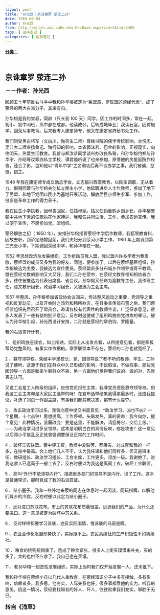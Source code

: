 ```yaml
---
layout: post
title: "孙光西：京诛章罗 荥连二孙"
date: 1989-06-04
author: 孙光西
from: http://mjlsh.usc.cuhk.edu.hk/Book.aspx?cid=4&tid=2409
tags: [ 这样走过 ]
categories: [ 这样走过 ]
---
```


<div style="margin: 15px 10px 10px 0px;">
 <div>
  <span id="ctl00_ContentPlaceHolder1_chapter1_SubjectLabel" style="font-weight:bold;text-decoration:underline;">
   分类：
  </span>
 </div>
 <!--[if gte mso 9]><xml>
 <o:OfficeDocumentSettings>
  <o:AllowPNG/>
 </o:OfficeDocumentSettings>
</xml><![endif]-->
 <!--[if gte mso 9]><xml>
 <w:WordDocument>
  <w:View>Normal</w:View>
  <w:Zoom>0</w:Zoom>
  <w:TrackMoves/>
  <w:TrackFormatting/>
  <w:PunctuationKerning/>
  <w:ValidateAgainstSchemas/>
  <w:SaveIfXMLInvalid>false</w:SaveIfXMLInvalid>
  <w:IgnoreMixedContent>false</w:IgnoreMixedContent>
  <w:AlwaysShowPlaceholderText>false</w:AlwaysShowPlaceholderText>
  <w:DoNotPromoteQF/>
  <w:LidThemeOther>EN-US</w:LidThemeOther>
  <w:LidThemeAsian>JA</w:LidThemeAsian>
  <w:LidThemeComplexScript>X-NONE</w:LidThemeComplexScript>
  <w:Compatibility>
   <w:BreakWrappedTables/>
   <w:SnapToGridInCell/>
   <w:WrapTextWithPunct/>
   <w:UseAsianBreakRules/>
   <w:DontGrowAutofit/>
   <w:SplitPgBreakAndParaMark/>
   <w:EnableOpenTypeKerning/>
   <w:DontFlipMirrorIndents/>
   <w:OverrideTableStyleHps/>
   <w:UseFELayout/>
  </w:Compatibility>
  <m:mathPr>
   <m:mathFont m:val="Cambria Math"/>
   <m:brkBin m:val="before"/>
   <m:brkBinSub m:val="&#45;-"/>
   <m:smallFrac m:val="off"/>
   <m:dispDef/>
   <m:lMargin m:val="0"/>
   <m:rMargin m:val="0"/>
   <m:defJc m:val="centerGroup"/>
   <m:wrapIndent m:val="1440"/>
   <m:intLim m:val="subSup"/>
   <m:naryLim m:val="undOvr"/>
  </m:mathPr></w:WordDocument>
</xml><![endif]-->
 <!--[if gte mso 9]><xml>
 <w:LatentStyles DefLockedState="false" DefUnhideWhenUsed="true"
  DefSemiHidden="true" DefQFormat="false" DefPriority="99"
  LatentStyleCount="276">
  <w:LsdException Locked="false" Priority="0" SemiHidden="false"
   UnhideWhenUsed="false" QFormat="true" Name="Normal"/>
  <w:LsdException Locked="false" Priority="9" SemiHidden="false"
   UnhideWhenUsed="false" QFormat="true" Name="heading 1"/>
  <w:LsdException Locked="false" Priority="9" QFormat="true" Name="heading 2"/>
  <w:LsdException Locked="false" Priority="9" QFormat="true" Name="heading 3"/>
  <w:LsdException Locked="false" Priority="9" QFormat="true" Name="heading 4"/>
  <w:LsdException Locked="false" Priority="9" QFormat="true" Name="heading 5"/>
  <w:LsdException Locked="false" Priority="9" QFormat="true" Name="heading 6"/>
  <w:LsdException Locked="false" Priority="9" QFormat="true" Name="heading 7"/>
  <w:LsdException Locked="false" Priority="9" QFormat="true" Name="heading 8"/>
  <w:LsdException Locked="false" Priority="9" QFormat="true" Name="heading 9"/>
  <w:LsdException Locked="false" Priority="39" Name="toc 1"/>
  <w:LsdException Locked="false" Priority="39" Name="toc 2"/>
  <w:LsdException Locked="false" Priority="39" Name="toc 3"/>
  <w:LsdException Locked="false" Priority="39" Name="toc 4"/>
  <w:LsdException Locked="false" Priority="39" Name="toc 5"/>
  <w:LsdException Locked="false" Priority="39" Name="toc 6"/>
  <w:LsdException Locked="false" Priority="39" Name="toc 7"/>
  <w:LsdException Locked="false" Priority="39" Name="toc 8"/>
  <w:LsdException Locked="false" Priority="39" Name="toc 9"/>
  <w:LsdException Locked="false" Priority="35" QFormat="true" Name="caption"/>
  <w:LsdException Locked="false" Priority="10" SemiHidden="false"
   UnhideWhenUsed="false" QFormat="true" Name="Title"/>
  <w:LsdException Locked="false" Priority="0" Name="Default Paragraph Font"/>
  <w:LsdException Locked="false" Priority="11" SemiHidden="false"
   UnhideWhenUsed="false" QFormat="true" Name="Subtitle"/>
  <w:LsdException Locked="false" Priority="22" SemiHidden="false"
   UnhideWhenUsed="false" QFormat="true" Name="Strong"/>
  <w:LsdException Locked="false" Priority="20" SemiHidden="false"
   UnhideWhenUsed="false" QFormat="true" Name="Emphasis"/>
  <w:LsdException Locked="false" Priority="59" SemiHidden="false"
   UnhideWhenUsed="false" Name="Table Grid"/>
  <w:LsdException Locked="false" UnhideWhenUsed="false" Name="Placeholder Text"/>
  <w:LsdException Locked="false" Priority="1" SemiHidden="false"
   UnhideWhenUsed="false" QFormat="true" Name="No Spacing"/>
  <w:LsdException Locked="false" Priority="60" SemiHidden="false"
   UnhideWhenUsed="false" Name="Light Shading"/>
  <w:LsdException Locked="false" Priority="61" SemiHidden="false"
   UnhideWhenUsed="false" Name="Light List"/>
  <w:LsdException Locked="false" Priority="62" SemiHidden="false"
   UnhideWhenUsed="false" Name="Light Grid"/>
  <w:LsdException Locked="false" Priority="63" SemiHidden="false"
   UnhideWhenUsed="false" Name="Medium Shading 1"/>
  <w:LsdException Locked="false" Priority="64" SemiHidden="false"
   UnhideWhenUsed="false" Name="Medium Shading 2"/>
  <w:LsdException Locked="false" Priority="65" SemiHidden="false"
   UnhideWhenUsed="false" Name="Medium List 1"/>
  <w:LsdException Locked="false" Priority="66" SemiHidden="false"
   UnhideWhenUsed="false" Name="Medium List 2"/>
  <w:LsdException Locked="false" Priority="67" SemiHidden="false"
   UnhideWhenUsed="false" Name="Medium Grid 1"/>
  <w:LsdException Locked="false" Priority="68" SemiHidden="false"
   UnhideWhenUsed="false" Name="Medium Grid 2"/>
  <w:LsdException Locked="false" Priority="69" SemiHidden="false"
   UnhideWhenUsed="false" Name="Medium Grid 3"/>
  <w:LsdException Locked="false" Priority="70" SemiHidden="false"
   UnhideWhenUsed="false" Name="Dark List"/>
  <w:LsdException Locked="false" Priority="71" SemiHidden="false"
   UnhideWhenUsed="false" Name="Colorful Shading"/>
  <w:LsdException Locked="false" Priority="72" SemiHidden="false"
   UnhideWhenUsed="false" Name="Colorful List"/>
  <w:LsdException Locked="false" Priority="73" SemiHidden="false"
   UnhideWhenUsed="false" Name="Colorful Grid"/>
  <w:LsdException Locked="false" Priority="60" SemiHidden="false"
   UnhideWhenUsed="false" Name="Light Shading Accent 1"/>
  <w:LsdException Locked="false" Priority="61" SemiHidden="false"
   UnhideWhenUsed="false" Name="Light List Accent 1"/>
  <w:LsdException Locked="false" Priority="62" SemiHidden="false"
   UnhideWhenUsed="false" Name="Light Grid Accent 1"/>
  <w:LsdException Locked="false" Priority="63" SemiHidden="false"
   UnhideWhenUsed="false" Name="Medium Shading 1 Accent 1"/>
  <w:LsdException Locked="false" Priority="64" SemiHidden="false"
   UnhideWhenUsed="false" Name="Medium Shading 2 Accent 1"/>
  <w:LsdException Locked="false" Priority="65" SemiHidden="false"
   UnhideWhenUsed="false" Name="Medium List 1 Accent 1"/>
  <w:LsdException Locked="false" UnhideWhenUsed="false" Name="Revision"/>
  <w:LsdException Locked="false" Priority="34" SemiHidden="false"
   UnhideWhenUsed="false" QFormat="true" Name="List Paragraph"/>
  <w:LsdException Locked="false" Priority="29" SemiHidden="false"
   UnhideWhenUsed="false" QFormat="true" Name="Quote"/>
  <w:LsdException Locked="false" Priority="30" SemiHidden="false"
   UnhideWhenUsed="false" QFormat="true" Name="Intense Quote"/>
  <w:LsdException Locked="false" Priority="66" SemiHidden="false"
   UnhideWhenUsed="false" Name="Medium List 2 Accent 1"/>
  <w:LsdException Locked="false" Priority="67" SemiHidden="false"
   UnhideWhenUsed="false" Name="Medium Grid 1 Accent 1"/>
  <w:LsdException Locked="false" Priority="68" SemiHidden="false"
   UnhideWhenUsed="false" Name="Medium Grid 2 Accent 1"/>
  <w:LsdException Locked="false" Priority="69" SemiHidden="false"
   UnhideWhenUsed="false" Name="Medium Grid 3 Accent 1"/>
  <w:LsdException Locked="false" Priority="70" SemiHidden="false"
   UnhideWhenUsed="false" Name="Dark List Accent 1"/>
  <w:LsdException Locked="false" Priority="71" SemiHidden="false"
   UnhideWhenUsed="false" Name="Colorful Shading Accent 1"/>
  <w:LsdException Locked="false" Priority="72" SemiHidden="false"
   UnhideWhenUsed="false" Name="Colorful List Accent 1"/>
  <w:LsdException Locked="false" Priority="73" SemiHidden="false"
   UnhideWhenUsed="false" Name="Colorful Grid Accent 1"/>
  <w:LsdException Locked="false" Priority="60" SemiHidden="false"
   UnhideWhenUsed="false" Name="Light Shading Accent 2"/>
  <w:LsdException Locked="false" Priority="61" SemiHidden="false"
   UnhideWhenUsed="false" Name="Light List Accent 2"/>
  <w:LsdException Locked="false" Priority="62" SemiHidden="false"
   UnhideWhenUsed="false" Name="Light Grid Accent 2"/>
  <w:LsdException Locked="false" Priority="63" SemiHidden="false"
   UnhideWhenUsed="false" Name="Medium Shading 1 Accent 2"/>
  <w:LsdException Locked="false" Priority="64" SemiHidden="false"
   UnhideWhenUsed="false" Name="Medium Shading 2 Accent 2"/>
  <w:LsdException Locked="false" Priority="65" SemiHidden="false"
   UnhideWhenUsed="false" Name="Medium List 1 Accent 2"/>
  <w:LsdException Locked="false" Priority="66" SemiHidden="false"
   UnhideWhenUsed="false" Name="Medium List 2 Accent 2"/>
  <w:LsdException Locked="false" Priority="67" SemiHidden="false"
   UnhideWhenUsed="false" Name="Medium Grid 1 Accent 2"/>
  <w:LsdException Locked="false" Priority="68" SemiHidden="false"
   UnhideWhenUsed="false" Name="Medium Grid 2 Accent 2"/>
  <w:LsdException Locked="false" Priority="69" SemiHidden="false"
   UnhideWhenUsed="false" Name="Medium Grid 3 Accent 2"/>
  <w:LsdException Locked="false" Priority="70" SemiHidden="false"
   UnhideWhenUsed="false" Name="Dark List Accent 2"/>
  <w:LsdException Locked="false" Priority="71" SemiHidden="false"
   UnhideWhenUsed="false" Name="Colorful Shading Accent 2"/>
  <w:LsdException Locked="false" Priority="72" SemiHidden="false"
   UnhideWhenUsed="false" Name="Colorful List Accent 2"/>
  <w:LsdException Locked="false" Priority="73" SemiHidden="false"
   UnhideWhenUsed="false" Name="Colorful Grid Accent 2"/>
  <w:LsdException Locked="false" Priority="60" SemiHidden="false"
   UnhideWhenUsed="false" Name="Light Shading Accent 3"/>
  <w:LsdException Locked="false" Priority="61" SemiHidden="false"
   UnhideWhenUsed="false" Name="Light List Accent 3"/>
  <w:LsdException Locked="false" Priority="62" SemiHidden="false"
   UnhideWhenUsed="false" Name="Light Grid Accent 3"/>
  <w:LsdException Locked="false" Priority="63" SemiHidden="false"
   UnhideWhenUsed="false" Name="Medium Shading 1 Accent 3"/>
  <w:LsdException Locked="false" Priority="64" SemiHidden="false"
   UnhideWhenUsed="false" Name="Medium Shading 2 Accent 3"/>
  <w:LsdException Locked="false" Priority="65" SemiHidden="false"
   UnhideWhenUsed="false" Name="Medium List 1 Accent 3"/>
  <w:LsdException Locked="false" Priority="66" SemiHidden="false"
   UnhideWhenUsed="false" Name="Medium List 2 Accent 3"/>
  <w:LsdException Locked="false" Priority="67" SemiHidden="false"
   UnhideWhenUsed="false" Name="Medium Grid 1 Accent 3"/>
  <w:LsdException Locked="false" Priority="68" SemiHidden="false"
   UnhideWhenUsed="false" Name="Medium Grid 2 Accent 3"/>
  <w:LsdException Locked="false" Priority="69" SemiHidden="false"
   UnhideWhenUsed="false" Name="Medium Grid 3 Accent 3"/>
  <w:LsdException Locked="false" Priority="70" SemiHidden="false"
   UnhideWhenUsed="false" Name="Dark List Accent 3"/>
  <w:LsdException Locked="false" Priority="71" SemiHidden="false"
   UnhideWhenUsed="false" Name="Colorful Shading Accent 3"/>
  <w:LsdException Locked="false" Priority="72" SemiHidden="false"
   UnhideWhenUsed="false" Name="Colorful List Accent 3"/>
  <w:LsdException Locked="false" Priority="73" SemiHidden="false"
   UnhideWhenUsed="false" Name="Colorful Grid Accent 3"/>
  <w:LsdException Locked="false" Priority="60" SemiHidden="false"
   UnhideWhenUsed="false" Name="Light Shading Accent 4"/>
  <w:LsdException Locked="false" Priority="61" SemiHidden="false"
   UnhideWhenUsed="false" Name="Light List Accent 4"/>
  <w:LsdException Locked="false" Priority="62" SemiHidden="false"
   UnhideWhenUsed="false" Name="Light Grid Accent 4"/>
  <w:LsdException Locked="false" Priority="63" SemiHidden="false"
   UnhideWhenUsed="false" Name="Medium Shading 1 Accent 4"/>
  <w:LsdException Locked="false" Priority="64" SemiHidden="false"
   UnhideWhenUsed="false" Name="Medium Shading 2 Accent 4"/>
  <w:LsdException Locked="false" Priority="65" SemiHidden="false"
   UnhideWhenUsed="false" Name="Medium List 1 Accent 4"/>
  <w:LsdException Locked="false" Priority="66" SemiHidden="false"
   UnhideWhenUsed="false" Name="Medium List 2 Accent 4"/>
  <w:LsdException Locked="false" Priority="67" SemiHidden="false"
   UnhideWhenUsed="false" Name="Medium Grid 1 Accent 4"/>
  <w:LsdException Locked="false" Priority="68" SemiHidden="false"
   UnhideWhenUsed="false" Name="Medium Grid 2 Accent 4"/>
  <w:LsdException Locked="false" Priority="69" SemiHidden="false"
   UnhideWhenUsed="false" Name="Medium Grid 3 Accent 4"/>
  <w:LsdException Locked="false" Priority="70" SemiHidden="false"
   UnhideWhenUsed="false" Name="Dark List Accent 4"/>
  <w:LsdException Locked="false" Priority="71" SemiHidden="false"
   UnhideWhenUsed="false" Name="Colorful Shading Accent 4"/>
  <w:LsdException Locked="false" Priority="72" SemiHidden="false"
   UnhideWhenUsed="false" Name="Colorful List Accent 4"/>
  <w:LsdException Locked="false" Priority="73" SemiHidden="false"
   UnhideWhenUsed="false" Name="Colorful Grid Accent 4"/>
  <w:LsdException Locked="false" Priority="60" SemiHidden="false"
   UnhideWhenUsed="false" Name="Light Shading Accent 5"/>
  <w:LsdException Locked="false" Priority="61" SemiHidden="false"
   UnhideWhenUsed="false" Name="Light List Accent 5"/>
  <w:LsdException Locked="false" Priority="62" SemiHidden="false"
   UnhideWhenUsed="false" Name="Light Grid Accent 5"/>
  <w:LsdException Locked="false" Priority="63" SemiHidden="false"
   UnhideWhenUsed="false" Name="Medium Shading 1 Accent 5"/>
  <w:LsdException Locked="false" Priority="64" SemiHidden="false"
   UnhideWhenUsed="false" Name="Medium Shading 2 Accent 5"/>
  <w:LsdException Locked="false" Priority="65" SemiHidden="false"
   UnhideWhenUsed="false" Name="Medium List 1 Accent 5"/>
  <w:LsdException Locked="false" Priority="66" SemiHidden="false"
   UnhideWhenUsed="false" Name="Medium List 2 Accent 5"/>
  <w:LsdException Locked="false" Priority="67" SemiHidden="false"
   UnhideWhenUsed="false" Name="Medium Grid 1 Accent 5"/>
  <w:LsdException Locked="false" Priority="68" SemiHidden="false"
   UnhideWhenUsed="false" Name="Medium Grid 2 Accent 5"/>
  <w:LsdException Locked="false" Priority="69" SemiHidden="false"
   UnhideWhenUsed="false" Name="Medium Grid 3 Accent 5"/>
  <w:LsdException Locked="false" Priority="70" SemiHidden="false"
   UnhideWhenUsed="false" Name="Dark List Accent 5"/>
  <w:LsdException Locked="false" Priority="71" SemiHidden="false"
   UnhideWhenUsed="false" Name="Colorful Shading Accent 5"/>
  <w:LsdException Locked="false" Priority="72" SemiHidden="false"
   UnhideWhenUsed="false" Name="Colorful List Accent 5"/>
  <w:LsdException Locked="false" Priority="73" SemiHidden="false"
   UnhideWhenUsed="false" Name="Colorful Grid Accent 5"/>
  <w:LsdException Locked="false" Priority="60" SemiHidden="false"
   UnhideWhenUsed="false" Name="Light Shading Accent 6"/>
  <w:LsdException Locked="false" Priority="61" SemiHidden="false"
   UnhideWhenUsed="false" Name="Light List Accent 6"/>
  <w:LsdException Locked="false" Priority="62" SemiHidden="false"
   UnhideWhenUsed="false" Name="Light Grid Accent 6"/>
  <w:LsdException Locked="false" Priority="63" SemiHidden="false"
   UnhideWhenUsed="false" Name="Medium Shading 1 Accent 6"/>
  <w:LsdException Locked="false" Priority="64" SemiHidden="false"
   UnhideWhenUsed="false" Name="Medium Shading 2 Accent 6"/>
  <w:LsdException Locked="false" Priority="65" SemiHidden="false"
   UnhideWhenUsed="false" Name="Medium List 1 Accent 6"/>
  <w:LsdException Locked="false" Priority="66" SemiHidden="false"
   UnhideWhenUsed="false" Name="Medium List 2 Accent 6"/>
  <w:LsdException Locked="false" Priority="67" SemiHidden="false"
   UnhideWhenUsed="false" Name="Medium Grid 1 Accent 6"/>
  <w:LsdException Locked="false" Priority="68" SemiHidden="false"
   UnhideWhenUsed="false" Name="Medium Grid 2 Accent 6"/>
  <w:LsdException Locked="false" Priority="69" SemiHidden="false"
   UnhideWhenUsed="false" Name="Medium Grid 3 Accent 6"/>
  <w:LsdException Locked="false" Priority="70" SemiHidden="false"
   UnhideWhenUsed="false" Name="Dark List Accent 6"/>
  <w:LsdException Locked="false" Priority="71" SemiHidden="false"
   UnhideWhenUsed="false" Name="Colorful Shading Accent 6"/>
  <w:LsdException Locked="false" Priority="72" SemiHidden="false"
   UnhideWhenUsed="false" Name="Colorful List Accent 6"/>
  <w:LsdException Locked="false" Priority="73" SemiHidden="false"
   UnhideWhenUsed="false" Name="Colorful Grid Accent 6"/>
  <w:LsdException Locked="false" Priority="19" SemiHidden="false"
   UnhideWhenUsed="false" QFormat="true" Name="Subtle Emphasis"/>
  <w:LsdException Locked="false" Priority="21" SemiHidden="false"
   UnhideWhenUsed="false" QFormat="true" Name="Intense Emphasis"/>
  <w:LsdException Locked="false" Priority="31" SemiHidden="false"
   UnhideWhenUsed="false" QFormat="true" Name="Subtle Reference"/>
  <w:LsdException Locked="false" Priority="32" SemiHidden="false"
   UnhideWhenUsed="false" QFormat="true" Name="Intense Reference"/>
  <w:LsdException Locked="false" Priority="33" SemiHidden="false"
   UnhideWhenUsed="false" QFormat="true" Name="Book Title"/>
  <w:LsdException Locked="false" Priority="37" Name="Bibliography"/>
  <w:LsdException Locked="false" Priority="39" QFormat="true" Name="TOC Heading"/>
 </w:LatentStyles>
</xml><![endif]-->
 <!--[if gte mso 10]>
<style>
 /* Style Definitions */
table.MsoNormalTable
	{mso-style-name:"Table Normal";
	mso-tstyle-rowband-size:0;
	mso-tstyle-colband-size:0;
	mso-style-noshow:yes;
	mso-style-priority:99;
	mso-style-parent:"";
	mso-padding-alt:0in 5.4pt 0in 5.4pt;
	mso-para-margin:0in;
	mso-para-margin-bottom:.0001pt;
	mso-pagination:widow-orphan;
	font-size:10.0pt;
	font-family:"Times New Roman";}
</style>
<![endif]-->
 <!--StartFragment-->
 <p class="MsoNormal">
  <b>
   <font size="5">
    <span lang="ZH-CN" style='font-family:宋体;mso-ascii-font-family:
"Times New Roman"'>
     <br/>
    </span>
   </font>
  </b>
 </p>
 <p class="MsoNormal">
  <b>
   <font size="5">
    <span lang="ZH-CN" style='font-family:宋体;mso-ascii-font-family:
"Times New Roman"'>
     京诛章罗
    </span>
    <span lang="ZH-CN">
    </span>
    <span lang="ZH-CN" style='font-family:宋体;mso-ascii-font-family:"Times New Roman"'>
     荥连二孙
    </span>
   </font>
   <o:p>
   </o:p>
  </b>
 </p>
 <p class="MsoNormal">
  <span lang="ZH-CN" style='font-family:宋体;mso-ascii-font-family:
"Times New Roman"'>
   <b>
    <font size="4">
     －－作者：孙光西
    </font>
   </b>
  </span>
  <o:p>
  </o:p>
 </p>
 <p class="MsoNormal">
  <o:p>
  </o:p>
 </p>
 <p class="MsoNormal">
  <span lang="ZH-CN" style='font-family:宋体;mso-ascii-font-family:
"Times New Roman"'>
   回顾五十年前反右斗争中我和孙华榕被定为“民盟章、罗联盟的荥经代表”，成了荥经的两大右派分子，其来有自。
  </span>
  <o:p>
  </o:p>
 </p>
 <p class="MsoNormal">
  <span lang="ZH-CN" style='font-family:宋体;mso-ascii-font-family:
"Times New Roman"'>
   孙华榕是我的堂叔，同龄（只长我
  </span>
  100
  <span lang="ZH-CN" style='font-family:
宋体;mso-ascii-font-family:"Times New Roman"'>
   天）同学。因工作的时间多，常在一起。初小、初中同班，高中都在成都。他读成公，后转成城毕业；我读石室，因贫辍学，回荥从事教肓。后来我考入康定师专，他又在康定省府秘书处工作。
  </span>
  <o:p>
  </o:p>
 </p>
 <p class="MsoNormal">
  <span lang="ZH-CN" style='font-family:宋体;mso-ascii-font-family:
"Times New Roman"'>
   我们同受黑白将军（文白川、陶亮生二师）尊经书院的儒学传统影响，兰悦忠、吴江大二师宣扬鲁迅、陶行知的影响，本省郭沫若、巴金的影响，正视现实，向往明天，热爱生活教育。我曾与郑汝恭同学谈兴办改良私塾，和孙华榕约郑与孙华宇、孙昭等议筹办私立学校，谭君锄听说了也来参加，原借他的房屋庭院作校舍，还合了影，岂知他以“青年中学”之名邀功后再不谈办学之事，我们被骗，忿极，避之。
  </span>
  <o:p>
  </o:p>
 </p>
 <p class="MsoNormal">
  1948
  <span lang="ZH-CN" style='font-family:宋体;mso-ascii-font-family:
"Times New Roman"'>
   年我在康定师专成立励志学会，立志振兴西康教育，以民生调蔽，无从着力。假期回荥与孙华榕共创私立民生小学，他延聘进步人士作教师，参加了地下了民盟，和地下党团以民小为基地开展活动。解放后民小师生参军、参加工作，很多是革命工作的得力骨干。
  </span>
  <o:p>
  </o:p>
 </p>
 <p class="MsoNormal">
  <span lang="ZH-CN" style='font-family:宋体;mso-ascii-font-family:
"Times New Roman"'>
   我在民生小学执教，因母丧回家，住姑母家。姑父任伪鹿鹤乡副乡长，孙华榕安顿中共地下党的任康执在他家掩护，我和任共同生活、工作，参加农运宣传。我以便于宣传，不愿参加党、盟组织。
  </span>
  <o:p>
  </o:p>
 </p>
 <p class="MsoNormal">
  <span lang="ZH-CN" style='font-family:宋体;mso-ascii-font-family:
"Times New Roman"'>
   荥经解放之初（
  </span>
  1950
  <span lang="ZH-CN" style='font-family:宋体;
mso-ascii-font-family:"Times New Roman"'>
   年），安排孙华榕接管荥经中学后作教师，我接管教育科，因故去职，到泸定结婚回荥，我们夫妇分到荥河小学工作，
  </span>
  1951
  <span lang="ZH-CN" style='font-family:宋体;mso-ascii-font-family:"Times New Roman"'>
   年上期调到第三完全小学，下期调回荥经中学，和孙华榕在一起。
  </span>
  <o:p>
  </o:p>
 </p>
 <p class="MsoNormal">
  1952
  <span lang="ZH-CN" style='font-family:宋体;mso-ascii-font-family:
"Times New Roman"'>
   年思想改造后发展组织，工作组动员我入盟，我以盟内许多学者为我崇敬，荥经盟的成员又多为我的好友、同道，便参加了。以后在荥经基层组织，孙华榕被选为主委，我被选为宣传委员。荥经盟员多分布城乡作领导或骨干教师，盟在荥经文教的影响又大又好，我们二孙在荥中，在荥经文教界相知相信者亦多，往往被推选为代表出席县、省会议。孙华榕又任命为副教导主任，我作班主任，语文教研组长，政治学习组长，又被选为工会主席。
  </span>
  <o:p>
  </o:p>
 </p>
 <p class="MsoNormal">
  1957
  <span lang="ZH-CN" style='font-family:宋体;mso-ascii-font-family:
"Times New Roman"'>
   年整风，孙华榕参加省政协会议回来，传达整风运动之重要，党领导之重视和反复动员，以及开会时之热烈和畅所欲言。在县委宣传部布置之后，我们荥经盟组织先后召开了盟员会，邀请各校有代表性的教师坐谈，广泛征求意见，很多人发表了一些有益的批评意见，反右时这便成了组织鸣放向党进攻的罪证。被认为孙华榕引起，孙光西设计安排，二孙就是荥经的章伯钧、罗隆基。
  </span>
  <o:p>
  </o:p>
 </p>
 <p class="MsoNormal">
  <span lang="ZH-CN" style='font-family:宋体;mso-ascii-font-family:
"Times New Roman"'>
   我的右派言行计有：
  </span>
  <o:p>
  </o:p>
 </p>
 <p class="MsoNormal">
  1
  <span lang="ZH-CN" style='font-family:宋体;mso-ascii-font-family:
"Times New Roman"'>
   、组织鸣放座谈会，如上所述。实际上从出发点看，从所提意见看，都是积极帮助党整风的，有事实作依据的。章罗联盟本不存在，荥经的二孙也就冤枉了。
  </span>
  <o:p>
  </o:p>
 </p>
 <p class="MsoNormal">
  2
  <span lang="ZH-CN" style='font-family:宋体;mso-ascii-font-family:
"Times New Roman"'>
   、篡夺领导权。荥经中学里校长、党、团领导说了都不听的教师、学生，二孙说了便听。这源于我们在群众中久已形成的影响，不说假话，不做假事，那些党团领导一方面是新来乍到群众不熟，另一方面他们觉得我们说的、做的对，先就表态认可。
  </span>
  <o:p>
  </o:p>
 </p>
 <p class="MsoNormal">
  <span lang="ZH-CN" style='font-family:宋体;mso-ascii-font-family:
"Times New Roman"'>
   又说工会是工人阶级的组织，应由党员担任主席，我非党员便是篡夺领导权。但我这工会主席却是大家民主选举的呀！在宣布选举结果我得票最多时，还由我提议，补选了刘良一作副主席，有事我们都共商决定，那有什么篡夺。
  </span>
  <o:p>
  </o:p>
 </p>
 <p class="MsoNormal">
  3
  <span lang="ZH-CN" style='font-family:宋体;mso-ascii-font-family:
"Times New Roman"'>
   、攻击政治学习过多。我曾向荥中提交书面意见：“政治学习，凶也不凶？一个星期，十七点钟！思想提高，工作停顿。头脑发热，真的要命！我今向你，提个意见：此种情况，亟需改变！要是这里，不能解决，请您将它，交给上级。”――为政治学习过多呈领导。这本是明明白白的真情反映，哪是攻击？这一意见以后邓小平拨乱反正就曾强调要保证正常的工作时间。
  </span>
  <o:p>
  </o:p>
 </p>
 <p class="MsoNormal">
  4
  <span lang="ZH-CN" style='font-family:宋体;mso-ascii-font-family:
"Times New Roman"'>
   、破坏工农联盟。荥中评工资，教师中夏联芳、罗廉夫、刘成厚和我的一样多，在校中最高。会上他们几人不干，认为我任课和他们同样多，但又是班主任、教研组长、政治学习组长、工会主席，工作更多，须加一级。我谢绝了。说我这收入已远高于一般工农了。反右时便以为我这是离间工农，破坏工农联盟。
  </span>
  <o:p>
  </o:p>
 </p>
 <p class="MsoNormal">
  5
  <span lang="ZH-CN" style='font-family:宋体;mso-ascii-font-family:
"Times New Roman"'>
   、高叫“外行不能领导内行”。指摘很多部门的领导不是内行，误了工作。这本是普通常识，那时竟成了我的右派罪证。
  </span>
  <o:p>
  </o:p>
 </p>
 <p class="MsoNormal">
  6
  <span lang="ZH-CN" style='font-family:宋体;mso-ascii-font-family:
"Times New Roman"'>
   、结小圈子。我和一些外地来荥的同志在休息时一起闲谈，同玩棋牌，以解他们异乡的冷寂，反右时便以此定为结小圈子。
  </span>
  <o:p>
  </o:p>
 </p>
 <p class="MsoNormal">
  7
  <span lang="ZH-CN" style='font-family:宋体;mso-ascii-font-family:
"Times New Roman"'>
   、反对进口苏联花布。市上的苏联花布质量很差，远逊我们的产品，为什么还要进口。这一意见被定为破坏中苏关系。
  </span>
  <o:p>
  </o:p>
 </p>
 <p class="MsoNormal">
  8
  <span lang="ZH-CN" style='font-family:宋体;mso-ascii-font-family:
"Times New Roman"'>
   、反对样样都要学习苏联，违反实际国情，惟苏联的马首是瞻。
  </span>
  <o:p>
  </o:p>
 </p>
 <p class="MsoNormal">
  9
  <span lang="ZH-CN" style='font-family:宋体;mso-ascii-font-family:
"Times New Roman"'>
   、农业合作化发展形势快了，实际跟不上。农民高级社的生产积极性不如初级社。
  </span>
  <o:p>
  </o:p>
 </p>
 <p class="MsoNormal">
  10
  <span lang="ZH-CN" style='font-family:宋体;mso-ascii-font-family:
"Times New Roman"'>
   、粮食的统购统销重了，造成了粮食紧张，很多人上街买馍馍来补充，买的多了，卖的也供不应求了。我自己也在买馍。
  </span>
  <o:p>
  </o:p>
 </p>
 <p class="MsoNormal">
  11
  <span lang="ZH-CN" style='font-family:宋体;mso-ascii-font-family:
"Times New Roman"'>
   、和孙华榕一起恶性发展组织。实际上当时我们仅开始发展一人，还未批下。
  </span>
  <o:p>
  </o:p>
 </p>
 <p class="MsoNormal">
  <span lang="ZH-CN" style='font-family:宋体;mso-ascii-font-family:
"Times New Roman"'>
   我和孙华榕在荥经小县以几代人重教育，在荥经知识分子中多有接触，多有影响，信赖者多。我多思，他务实，人际关系也好，很多事都靠他的实力，听我的意见。因这一情况，荥经要找知名的好人、坏人，往往就拿我们充实，聊胜于无已。
  </span>
  <o:p>
  </o:p>
 </p>
 <p class="MsoNormal">
  <span lang="ZH-CN" style='font-family:宋体;mso-ascii-font-family:
"Times New Roman"'>
   <b>
    <font size="4">
     转自《浅草》
    </font>
   </b>
  </span>
 </p>
 <!--EndFragment-->
</div>

